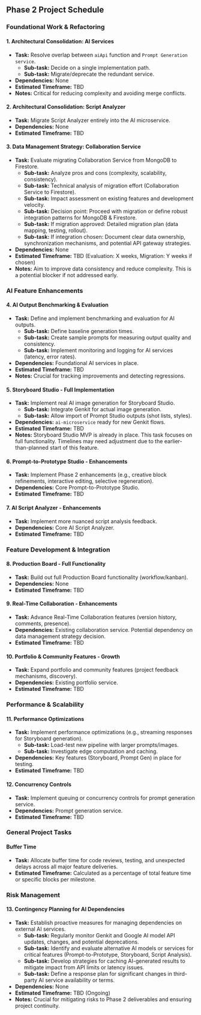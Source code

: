 ## Phase 2 Project Schedule

### Foundational Work & Refactoring

#### 1. Architectural Consolidation: AI Services
- **Task:** Resolve overlap between `aiApi` function and `Prompt Generation service`.
    - **Sub-task:** Decide on a single implementation path.
    - **Sub-task:** Migrate/deprecate the redundant service.
- **Dependencies:** None
- **Estimated Timeframe:** TBD
- **Notes:** Critical for reducing complexity and avoiding merge conflicts.

#### 2. Architectural Consolidation: Script Analyzer
- **Task:** Migrate Script Analyzer entirely into the AI microservice.
- **Dependencies:** None
- **Estimated Timeframe:** TBD

#### 3. Data Management Strategy: Collaboration Service
- **Task:** Evaluate migrating Collaboration Service from MongoDB to Firestore.
    - **Sub-task:** Analyze pros and cons (complexity, scalability, consistency).
    - **Sub-task:** Technical analysis of migration effort (Collaboration Service to Firestore).
    - **Sub-task:** Impact assessment on existing features and development velocity.
    - **Sub-task:** Decision point: Proceed with migration or define robust integration patterns for MongoDB & Firestore.
    - **Sub-task:** If migration approved: Detailed migration plan (data mapping, testing, rollout).
    - **Sub-task:** If integration chosen: Document clear data ownership, synchronization mechanisms, and potential API gateway strategies.
- **Dependencies:** None
- **Estimated Timeframe:** TBD (Evaluation: X weeks, Migration: Y weeks if chosen)
- **Notes:** Aim to improve data consistency and reduce complexity. This is a potential blocker if not addressed early.

### AI Feature Enhancements

#### 4. AI Output Benchmarking & Evaluation
- **Task:** Define and implement benchmarking and evaluation for AI outputs.
    - **Sub-task:** Define baseline generation times.
    - **Sub-task:** Create sample prompts for measuring output quality and consistency.
    - **Sub-task:** Implement monitoring and logging for AI services (latency, error rates).
- **Dependencies:** Foundational AI services in place.
- **Estimated Timeframe:** TBD
- **Notes:** Crucial for tracking improvements and detecting regressions.

#### 5. Storyboard Studio - Full Implementation
- **Task:** Implement real AI image generation for Storyboard Studio.
    - **Sub-task:** Integrate Genkit for actual image generation.
    - **Sub-task:** Allow import of Prompt Studio outputs (shot lists, styles).
- **Dependencies:** `ai-microservice` ready for new Genkit flows.
- **Estimated Timeframe:** TBD
- **Notes:** Storyboard Studio MVP is already in place. This task focuses on full functionality. Timelines may need adjustment due to the earlier-than-planned start of this feature.

#### 6. Prompt-to-Prototype Studio - Enhancements
- **Task:** Implement Phase 2 enhancements (e.g., creative block refinements, interactive editing, selective regeneration).
- **Dependencies:** Core Prompt-to-Prototype Studio.
- **Estimated Timeframe:** TBD

#### 7. AI Script Analyzer - Enhancements
- **Task:** Implement more nuanced script analysis feedback.
- **Dependencies:** Core AI Script Analyzer.
- **Estimated Timeframe:** TBD

### Feature Development & Integration

#### 8. Production Board - Full Functionality
- **Task:** Build out full Production Board functionality (workflow/kanban).
- **Dependencies:** None
- **Estimated Timeframe:** TBD

#### 9. Real-Time Collaboration - Enhancements
- **Task:** Advance Real-Time Collaboration features (version history, comments, presence).
- **Dependencies:** Existing collaboration service. Potential dependency on data management strategy decision.
- **Estimated Timeframe:** TBD

#### 10. Portfolio & Community Features - Growth
- **Task:** Expand portfolio and community features (project feedback mechanisms, discovery).
- **Dependencies:** Existing portfolio service.
- **Estimated Timeframe:** TBD

### Performance & Scalability

#### 11. Performance Optimizations
- **Task:** Implement performance optimizations (e.g., streaming responses for Storyboard generation).
    - **Sub-task:** Load-test new pipeline with larger prompts/images.
    - **Sub-task:** Investigate edge computation and caching.
- **Dependencies:** Key features (Storyboard, Prompt Gen) in place for testing.
- **Estimated Timeframe:** TBD

#### 12. Concurrency Controls
- **Task:** Implement queuing or concurrency controls for prompt generation service.
- **Dependencies:** Prompt generation service.
- **Estimated Timeframe:** TBD

### General Project Tasks

#### Buffer Time
- **Task:** Allocate buffer time for code reviews, testing, and unexpected delays across all major feature deliveries.
- **Estimated Timeframe:** Calculated as a percentage of total feature time or specific blocks per milestone.

### Risk Management

#### 13. Contingency Planning for AI Dependencies
- **Task:** Establish proactive measures for managing dependencies on external AI services.
    - **Sub-task:** Regularly monitor Genkit and Google AI model API updates, changes, and potential deprecations.
    - **Sub-task:** Identify and evaluate alternative AI models or services for critical features (Prompt-to-Prototype, Storyboard, Script Analysis).
    - **Sub-task:** Develop strategies for caching AI-generated results to mitigate impact from API limits or latency issues.
    - **Sub-task:** Define a response plan for significant changes in third-party AI service availability or terms.
- **Dependencies:** None
- **Estimated Timeframe:** TBD (Ongoing)
- **Notes:** Crucial for mitigating risks to Phase 2 deliverables and ensuring project continuity.
